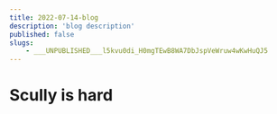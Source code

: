 ```yaml
---
title: 2022-07-14-blog
description: 'blog description'
published: false
slugs:
    - ___UNPUBLISHED___l5kvu0di_H0mgTEwB8WA7DbJspVeWruw4wKwHuQJ5
---
```


# Scully is hard
